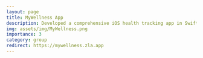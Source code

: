 ```yaml
---
layout: page
title: MyWellness App
description: Developed a comprehensive iOS health tracking app in Swift.
img: assets/img/MyWellness.png
importance: 3
category: group
redirect: https://mywellness.zla.app
---
```

